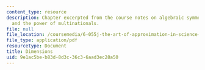```yaml
---
content_type: resource
description: Chapter excerpted from the course notes on algebraic symmetry, dimensions,
  and the power of multinationals.
file: null
file_location: /coursemedia/6-055j-the-art-of-approximation-in-science-and-engineering-spring-2008/9e1ac5beb83d8d3c36c36aad3ec28a50_mar21.pdf
file_type: application/pdf
resourcetype: Document
title: Dimensions
uid: 9e1ac5be-b83d-8d3c-36c3-6aad3ec28a50
---
```

